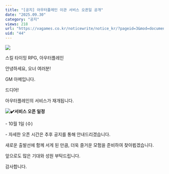 ```yaml
---
title: "[공지] 아우터플레인 이관 서비스 오픈일 공개"
date: "2025.09.30"
category: "공지"
views: 218
url: "https://vagames.co.kr/noticewrite/notice_kr/?pageid=3&mod=document&uid=44"
uid: "44"
---
```


![](/images/news/live/kr/44-6c9ad146.webp)  

  

스킬 타이밍 RPG, 아우터플레인

안녕하세요, 오너 여러분!

GM 아메입니다.

  

드디어!

아우터플레인의 서비스가 재개됩니다.

  

**![✔️](/images/news/live/kr/44-e70057a1.svg)서비스 오픈 일정**

\- 10월 1일 (수)

\- 자세한 오픈 시간은 추후 공지를 통해 안내드리겠습니다.

  

새로운 출발선에 함께 서게 된 만큼, 더욱 즐거운 모험을 준비하여 찾아뵙겠습니다.

앞으로도 많은 기대와 성원 부탁드립니다.

  

감사합니다.
